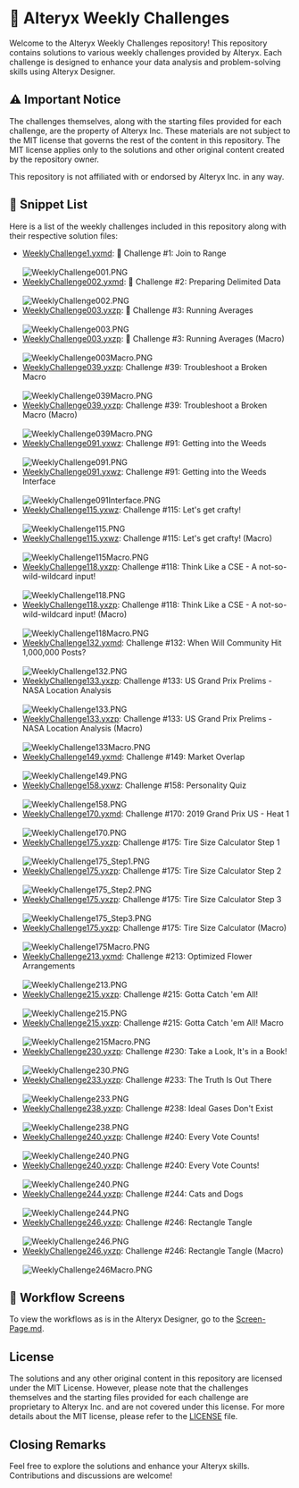 # 🧩 Alteryx Weekly Challenges

Welcome to the Alteryx Weekly Challenges repository! This repository contains solutions to various weekly challenges provided by Alteryx. Each challenge is designed to enhance your data analysis and problem-solving skills using Alteryx Designer.

## ⚠️ Important Notice

The challenges themselves, along with the starting files provided for each challenge, are the property of Alteryx Inc. These materials are not subject to the MIT license that governs the rest of the content in this repository. The MIT license applies only to the solutions and other original content created by the repository owner.

This repository is not affiliated with or endorsed by Alteryx Inc. in any way.

## 📂 Snippet List

Here is a list of the weekly challenges included in this repository along with their respective solution files:
- [WeeklyChallenge1.yxmd](Workflow-Files/WeeklyChallenge001.yxmd): 📌 Challenge #1: Join to Range
<br><br> ![WeeklyChallenge001.PNG](Workflow-Screens/WeeklyChallenge001.PNG)
- [WeeklyChallenge002.yxmd](Workflow-Files/WeeklyChallenge002.yxmd): 📌 Challenge #2: Preparing Delimited Data
<br><br> ![WeeklyChallenge002.PNG](Workflow-Screens/WeeklyChallenge002.PNG)
- [WeeklyChallenge003.yxzp](Workflow-Files/WeeklyChallenge003.yxzp): 📌 Challenge #3: Running Averages
<br><br> ![WeeklyChallenge003.PNG](Workflow-Screens/WeeklyChallenge003.PNG)
- [WeeklyChallenge003.yxzp](Workflow-Files/WeeklyChallenge003.yxzp): 📌 Challenge #3: Running Averages (Macro)
<br><br> ![WeeklyChallenge003Macro.PNG](Workflow-Screens/WeeklyChallenge003Macro.PNG)
- [WeeklyChallenge039.yxzp](Workflow-Files/WeeklyChallenge039.yxzp): Challenge #39: Troubleshoot a Broken Macro
<br><br> ![WeeklyChallenge039Macro.PNG](Workflow-Screens/WeeklyChallenge039.PNG)
- [WeeklyChallenge039.yxzp](Workflow-Files/WeeklyChallenge039.yxzp): Challenge #39: Troubleshoot a Broken Macro (Macro)
<br><br> ![WeeklyChallenge039Macro.PNG](Workflow-Screens/WeeklyChallenge039Macro.PNG)
- [WeeklyChallenge091.yxwz](Workflow-Files/WeeklyChallenge091.yxwz): Challenge #91: Getting into the Weeds
<br><br> ![WeeklyChallenge091.PNG](Workflow-Screens/WeeklyChallenge091.PNG)
- [WeeklyChallenge091.yxwz](Workflow-Files/WeeklyChallenge091.yxwz): Challenge #91: Getting into the Weeds Interface
<br><br> ![WeeklyChallenge091Interface.PNG](Workflow-Screens/WeeklyChallenge091Interface.PNG)
- [WeeklyChallenge115.yxwz](Workflow-Files/WeeklyChallenge115.yxwz): Challenge #115: Let's get crafty!
<br><br> ![WeeklyChallenge115.PNG](Workflow-Screens/WeeklyChallenge115.PNG)
- [WeeklyChallenge115.yxwz](Workflow-Files/WeeklyChallenge115.yxwz): Challenge #115: Let's get crafty! (Macro)
<br><br> ![WeeklyChallenge115Macro.PNG](Workflow-Screens/WeeklyChallenge115Macro.PNG)
- [WeeklyChallenge118.yxzp](Workflow-Files/WeeklyChallenge118.yxwz): Challenge #118: Think Like a CSE - A not-so-wild-wildcard input!
<br><br> ![WeeklyChallenge118.PNG](Workflow-Screens/WeeklyChallenge118.PNG)
- [WeeklyChallenge118.yxzp](Workflow-Files/WeeklyChallenge118.yxwz): Challenge #118: Think Like a CSE - A not-so-wild-wildcard input! (Macro)
<br><br> ![WeeklyChallenge118Macro.PNG](Workflow-Screens/WeeklyChallenge118Macro.PNG)
- [WeeklyChallenge132.yxmd](Workflow-Files/WeeklyChallenge132.yxmd): Challenge #132: When Will Community Hit 1,000,000 Posts?
<br><br> ![WeeklyChallenge132.PNG](Workflow-Screens/WeeklyChallenge132.PNG)
- [WeeklyChallenge133.yxzp](Workflow-Files/WeeklyChallenge133.yxzp): Challenge #133: US Grand Prix Prelims - NASA Location Analysis
<br><br> ![WeeklyChallenge133.PNG](Workflow-Screens/WeeklyChallenge133.PNG)
- [WeeklyChallenge133.yxzp](Workflow-Files/WeeklyChallenge133.yxzp): Challenge #133: US Grand Prix Prelims - NASA Location Analysis (Macro)
<br><br> ![WeeklyChallenge133Macro.PNG](Workflow-Screens/WeeklyChallenge133Macro.PNG)
- [WeeklyChallenge149.yxmd](Workflow-Files/WeeklyChallenge149.yxmd): Challenge #149: Market Overlap
<br><br> ![WeeklyChallenge149.PNG](Workflow-Screens/WeeklyChallenge149.PNG)
- [WeeklyChallenge158.yxwz](Workflow-Files/WeeklyChallenge158.yxwz): Challenge #158: Personality Quiz
<br><br> ![WeeklyChallenge158.PNG](Workflow-Screens/WeeklyChallenge158.PNG)
- [WeeklyChallenge170.yxmd](Workflow-Files/WeeklyChallenge170): Challenge #170: 2019 Grand Prix US - Heat 1
<br><br> ![WeeklyChallenge170.PNG](Workflow-Screens/WeeklyChallenge170.PNG)
- [WeeklyChallenge175.yxzp](Workflow-Files/WeeklyChallenge175.yxzp): Challenge #175: Tire Size Calculator Step 1
<br><br> ![WeeklyChallenge175_Step1.PNG](Workflow-Screens/WeeklyChallenge175Step1.PNG)
- [WeeklyChallenge175.yxzp](Workflow-Files/WeeklyChallenge175.yxzp): Challenge #175: Tire Size Calculator Step 2
<br><br> ![WeeklyChallenge175_Step2.PNG](Workflow-Screens/WeeklyChallenge175Step2.PNG)
- [WeeklyChallenge175.yxzp](Workflow-Files/WeeklyChallenge175.yxzp): Challenge #175: Tire Size Calculator Step 3
<br><br> ![WeeklyChallenge175_Step3.PNG](Workflow-Screens/WeeklyChallenge175Step3.PNG)
- [WeeklyChallenge175.yxzp](Workflow-Files/WeeklyChallenge175.yxzp): Challenge #175: Tire Size Calculator (Macro)
<br><br> ![WeeklyChallenge175Macro.PNG](Workflow-Screens/WeeklyChallenge175Macro.PNG)
- [WeeklyChallenge213.yxmd](Workflow-Files/WeeklyChallenge213.yxmd): Challenge #213: Optimized Flower Arrangements
<br><br> ![WeeklyChallenge213.PNG](Workflow-Screens/WeeklyChallenge213.PNG)
- [WeeklyChallenge215.yxzp](Workflow-Files/WeeklyChallenge215.yxzp): Challenge #215: Gotta Catch 'em All!
<br><br> ![WeeklyChallenge215.PNG](Workflow-Screens/WeeklyChallenge215.PNG)
- [WeeklyChallenge215.yxzp](Workflow-Files/WeeklyChallenge215.yxzp): Challenge #215: Gotta Catch 'em All! Macro
<br><br> ![WeeklyChallenge215Macro.PNG](Workflow-Screens/WeeklyChallenge215Macro.PNG)
- [WeeklyChallenge230.yxzp](Workflow-Files/WeeklyChallenge230.yxzp): Challenge #230: Take a Look, It's in a Book!
<br><br> ![WeeklyChallenge230.PNG](Workflow-Screens/WeeklyChallenge230.PNG)
- [WeeklyChallenge233.yxzp](Workflow-Files/WeeklyChallenge233.yxzp): Challenge #233: The Truth Is Out There
<br><br> ![WeeklyChallenge233.PNG](Workflow-Screens/WeeklyChallenge233.PNG)
- [WeeklyChallenge238.yxzp](Workflow-Files/WeeklyChallenge238.yxzp): Challenge #238: Ideal Gases Don't Exist
<br><br> ![WeeklyChallenge238.PNG](Workflow-Screens/WeeklyChallenge238.PNG)
- [WeeklyChallenge240.yxzp](Workflow-Files/WeeklyChallenge240.yxzp): Challenge #240: Every Vote Counts!
<br><br> ![WeeklyChallenge240.PNG](Workflow-Screens/WeeklyChallenge240.PNG)
- [WeeklyChallenge240.yxzp](Workflow-Files/WeeklyChallenge240.yxzp): Challenge #240: Every Vote Counts!
<br><br> ![WeeklyChallenge240.PNG](Workflow-Screens/WeeklyChallenge240Macro.PNG)
- [WeeklyChallenge244.yxzp](Workflow-Files/WeeklyChallenge244.yxzp): Challenge #244: Cats and Dogs
<br><br> ![WeeklyChallenge244.PNG](Workflow-Screens/WeeklyChallenge244.PNG)
- [WeeklyChallenge246.yxzp](Workflow-Files/WeeklyChallenge246.yxwz): Challenge #246: Rectangle Tangle
<br><br> ![WeeklyChallenge246.PNG](Workflow-Screens/WeeklyChallenge246.PNG)
- [WeeklyChallenge246.yxzp](Workflow-Files/WeeklyChallenge246.yxwz): Challenge #246: Rectangle Tangle (Macro)
<br><br> ![WeeklyChallenge246Macro.PNG](Workflow-Screens/WeeklyChallenge246Macro.PNG)

## 📝 Workflow Screens

To view the workflows as is in the Alteryx Designer, go to the [Screen-Page.md](Workflow-Screens/Screen-Page.md).

## License
The solutions and any other original content in this repository are licensed under the MIT License. However, please note that the challenges themselves and the starting files provided for each challenge are proprietary to Alteryx Inc. and are not covered under this license. For more details about the MIT license, please refer to the [LICENSE](LICENSE) file.

## Closing Remarks

Feel free to explore the solutions and enhance your Alteryx skills. Contributions and discussions are welcome!
